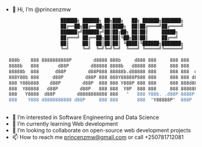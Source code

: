- 👋 Hi, I’m @princenzmw
```sh
                     ██████╗ ██████╗ ██╗███╗   ██╗ ██████╗███████╗
                     ██╔══██╗██╔══██╗██║████╗  ██║██╔════╝██╔════╝
                     ██████╔╝██████╔╝██║██╔██╗ ██║██║     █████╗  
                     ██╔═══╝ ██╔══██╗██║██║╚██╗██║██║     ██╔══╝  
                     ██║     ██║  ██║██║██║ ╚████║╚██████╗███████╗
                     ╚═╝     ╚═╝  ╚═╝╚═╝╚═╝  ╚═══╝ ╚═════╝╚══════╝
                                               
  888b    888 8888888888P        d8888 888b     d888 888     888 888       888 8888888888 
  8888b   888       d88P        d88888 8888b   d8888 888     888 888   o   888 888        
  88888b  888      d88P        d88P888 88888b.d88888 888     888 888  d8b  888 888        
  888Y88b 888     d88P        d88P 888 888Y88888P888 888     888 888 d888b 888 8888888    
  888 Y88b888    d88P        d88P  888 888 Y888P 888 888     888 888d88888b888 888        
  888  Y88888   d88P        d88P   888 888  Y8P  888 888     888 88888P Y88888 888        
  888   Y8888  d88P        d8888888888 888   "   888 Y88b. .d88P 8888P   Y8888 888        
  888    Y888 d8888888888 d88P     888 888       888  "Y88888P"  888P     Y888 8888888888 
                                                                                          
```
- 👀 I’m interested in Software Engineering and Data Science
- 🌱 I’m currently learning Web development
- 💞️ I’m looking to collaborate on open-source web development projects
- 📫 How to reach me princenzmw@gmail.com or call +250781712081

<!---
princenzmw/princenzmw is a ✨ special ✨ repository because its `README.md` (this file) appears on your GitHub profile.
You can click the Preview link to take a look at your changes.
--->
